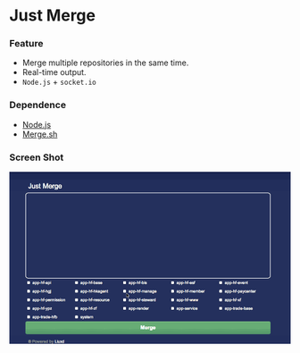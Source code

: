 # Just Merge

### Feature

+ Merge multiple repositories in the same time.
+ Real-time output.
+ `Node.js` + `socket.io`

### Dependence

+ [Node.js](http://nodejs.org/)
+ [Merge.sh](https://github.com/liuxd/script-box/tree/master/Shell/merge)

### Screen Shot
![merge demo](merge.gif)
